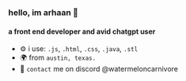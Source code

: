 ### hello, im arhaan 👋

#### a front end developer and avid chatgpt user

- ⚙️ i use: `.js`, `.html`, `.css`, `.java`, `.stl`
- 🌍 from `austin, texas.`
- 💬 `contact` me on discord @watermeloncarnivore
